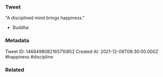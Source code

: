 ### Tweet
"A disciplined mind brings happiness."

- Buddha

### Metadata
Tweet ID: 1468498082165710852
Created At: 2021-12-08T08:30:00.000Z
#happiness 
#discipline

### Related

